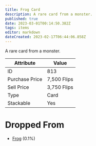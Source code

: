 ```yaml
---
title: Frog Card
description: A rare card from a monster.
published: true
date: 2023-03-01T00:14:50.382Z
tags: items
editor: markdown
dateCreated: 2023-02-17T06:44:06.858Z
---
```


A rare card from a monster.

|Attribute|Value|
|-|-|
|ID|813|
|Purchase Price|7,500 Flips|
|Sell Price|3,750 Flips|
|Type|Card|
|Stackable|Yes|


# Dropped From
 * [Frog](/monsters/frog) (0.1%)
